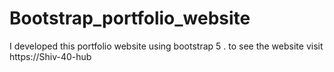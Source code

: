 # Bootstrap_portfolio_website
I developed this portfolio website using bootstrap 5 . to see the website visit https://Shiv-40-hub
